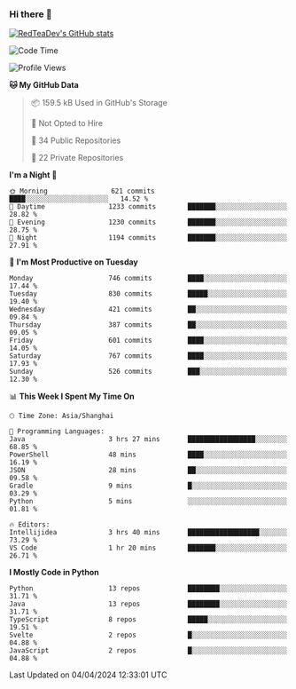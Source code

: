 ### Hi there 👋

<!--
**RedTeaDev/RedTeaDev** is a ✨ _special_ ✨ repository because its `README.md` (this file) appears on your GitHub profile.

Here are some ideas to get you started:

- 🔭 I’m currently working on ...
- 🌱 I’m currently learning ...
- 👯 I’m looking to collaborate on ...
- 🤔 I’m looking for help with ...
- 💬 Ask me about ...
- 📫 How to reach me: ...
- 😄 Pronouns: ...
- ⚡ Fun fact: ...
-->

<!--
[![wakatime](https://wakatime.com/badge/user/6b101ed0-04c0-4490-9283-eb61f2efff96.svg)](https://wakatime.com/@6b101ed0-04c0-4490-9283-eb61f2efff96)
!-->

[![RedTeaDev's GitHub stats](https://github-readme-stats.vercel.app/api?username=RedTeaDev)](https://github.com/anuraghazra/github-readme-stats)
<!--
[![willianrod's wakatime stats](https://github-readme-stats.vercel.app/api/wakatime?username=RedTeaDev)](https://github.com/anuraghazra/github-readme-stats)
!-->
<!--START_SECTION:waka-->
![Code Time](http://img.shields.io/badge/Code%20Time-2%2C136%20hrs%2012%20mins-blue)

![Profile Views](http://img.shields.io/badge/Profile%20Views-3-blue)

**🐱 My GitHub Data** 

> 📦 159.5 kB Used in GitHub's Storage 
 > 
> 🚫 Not Opted to Hire
 > 
> 📜 34 Public Repositories 
 > 
> 🔑 22 Private Repositories 
 > 
**I'm a Night 🦉** 

```text
🌞 Morning                621 commits         ████░░░░░░░░░░░░░░░░░░░░░   14.52 % 
🌆 Daytime                1233 commits        ███████░░░░░░░░░░░░░░░░░░   28.82 % 
🌃 Evening                1230 commits        ███████░░░░░░░░░░░░░░░░░░   28.75 % 
🌙 Night                  1194 commits        ███████░░░░░░░░░░░░░░░░░░   27.91 % 
```
📅 **I'm Most Productive on Tuesday** 

```text
Monday                   746 commits         ████░░░░░░░░░░░░░░░░░░░░░   17.44 % 
Tuesday                  830 commits         █████░░░░░░░░░░░░░░░░░░░░   19.40 % 
Wednesday                421 commits         ██░░░░░░░░░░░░░░░░░░░░░░░   09.84 % 
Thursday                 387 commits         ██░░░░░░░░░░░░░░░░░░░░░░░   09.05 % 
Friday                   601 commits         ████░░░░░░░░░░░░░░░░░░░░░   14.05 % 
Saturday                 767 commits         ████░░░░░░░░░░░░░░░░░░░░░   17.93 % 
Sunday                   526 commits         ███░░░░░░░░░░░░░░░░░░░░░░   12.30 % 
```


📊 **This Week I Spent My Time On** 

```text
🕑︎ Time Zone: Asia/Shanghai

💬 Programming Languages: 
Java                     3 hrs 27 mins       █████████████████░░░░░░░░   68.85 % 
PowerShell               48 mins             ████░░░░░░░░░░░░░░░░░░░░░   16.19 % 
JSON                     28 mins             ██░░░░░░░░░░░░░░░░░░░░░░░   09.58 % 
Gradle                   9 mins              █░░░░░░░░░░░░░░░░░░░░░░░░   03.29 % 
Python                   5 mins              ░░░░░░░░░░░░░░░░░░░░░░░░░   01.81 % 

🔥 Editors: 
Intellijidea             3 hrs 40 mins       ██████████████████░░░░░░░   73.29 % 
VS Code                  1 hr 20 mins        ███████░░░░░░░░░░░░░░░░░░   26.71 % 
```

**I Mostly Code in Python** 

```text
Python                   13 repos            ████████░░░░░░░░░░░░░░░░░   31.71 % 
Java                     13 repos            ████████░░░░░░░░░░░░░░░░░   31.71 % 
TypeScript               8 repos             █████░░░░░░░░░░░░░░░░░░░░   19.51 % 
Svelte                   2 repos             █░░░░░░░░░░░░░░░░░░░░░░░░   04.88 % 
JavaScript               2 repos             █░░░░░░░░░░░░░░░░░░░░░░░░   04.88 % 
```




 Last Updated on 04/04/2024 12:33:01 UTC
<!--END_SECTION:waka-->


